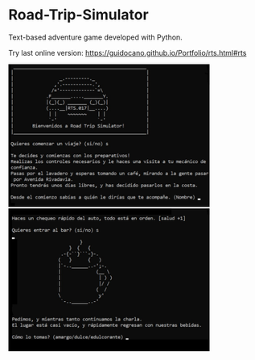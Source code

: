 # Road-Trip-Simulator

Text-based adventure game developed with Python.

Try last online version: https://guidocano.github.io/Portfolio/rts.html#rts

<img src="https://github.com/guidocano/Road-Trip-Simulator/blob/main/rts1.jpg" width="400" > <img src="https://github.com/guidocano/Road-Trip-Simulator/blob/main/rts2.jpg" width="400" >

